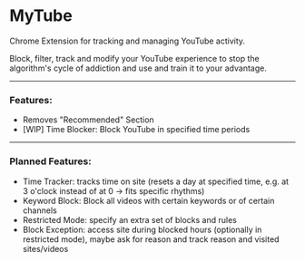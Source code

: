 MyTube
======

Chrome Extension for tracking and managing YouTube activity.  
  
Block, filter, track and modify your YouTube experience to stop the algorithm's cycle of addiction and use and train it to your advantage.

---

### Features:
 - Removes "Recommended" Section
 - [WIP] Time Blocker: Block YouTube in specified time periods

---

### Planned Features:
 - Time Tracker: tracks time on site (resets a day at specified time, e.g. at 3 o'clock instead of at 0 -> fits specific rhythms)
 - Keyword Block: Block all videos with certain keywords or of certain channels
 - Restricted Mode: specify an extra set of blocks and rules
 - Block Exception: access site during blocked hours (optionally in restricted mode), maybe ask for reason and track reason and visited sites/videos